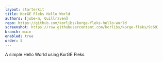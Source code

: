 ```yaml
---
layout: starterkit
title: KorGE Fleks Hello World
authors: [jobe-m, Quillraven]
repo: https://github.com/korlibs/korge-fleks-hello-world
screenshot: https://raw.githubusercontent.com/korlibs/korge-fleks/9c693b626aecafa74f9effa0946366b2ab3b2d7a/fleks-screenshot.png
branch: main
enabled: true
order: 5
---
```


A simple Hello World using KorGE Fleks
